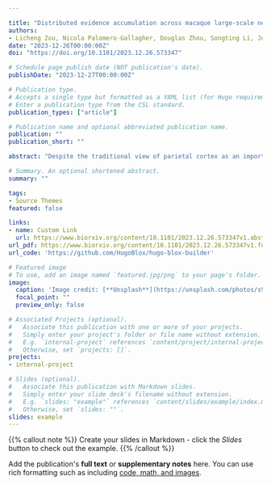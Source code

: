 ```yaml
---

title: "Distributed evidence accumulation across macaque large-scale neocortical networks during perceptual decision making"
authors:
- Licheng Zou, Nicola Palomero-Gallagher, Douglas Zhou, Songting Li, Jorge F Mejias
date: "2023-12-26T00:00:00Z"
doi: "https://doi.org/10.1101/2023.12.26.573347"

# Schedule page publish date (NOT publication's date).
publishDate: "2023-12-27T00:00:00Z"

# Publication type.
# Accepts a single type but formatted as a YAML list (for Hugo requirements).
# Enter a publication type from the CSL standard.
publication_types: ["article"]

# Publication name and optional abbreviated publication name.
publication: ""
publication_short: ""

abstract: "Despite the traditional view of parietal cortex as an important region for perceptual decision-making, recent evidence suggests that sensory accumulation occurs simultaneously across many cortical regions. We explored this hypothesis by integrating connectivity, cellular and receptor density datasets and building a large-scale macaque brain model able to integrate conflicting sensory signals and perform a decision-making task. Our results reveal sensory evidence accumulation supported by a distributed network of temporal, parietal and frontal regions, with flexible sequential decision pathways which depend on task difficulty. The model replicates experimental lesioning effects and reveals that the causal irrelevance of parietal areas like LIP for decision performance is explained by compensatory mechanisms within a distributed integration process. The model also reproduces observed temporal gating effects of distractor timing during and after the integration process. Overall, our work hints at perceptual integration during decision-making as a broad distributed phenomenon and provides multiple testable predictions."

# Summary. An optional shortened abstract.
summary: ""

tags:
- Source Themes
featured: false

links:
- name: Custom Link
  url: https://www.biorxiv.org/content/10.1101/2023.12.26.573347v1.abstract
url_pdf: https://www.biorxiv.org/content/10.1101/2023.12.26.573347v1.full.pdf
url_code: 'https://github.com/HugoBlox/hugo-blox-builder'

# Featured image
# To use, add an image named `featured.jpg/png` to your page's folder. 
image:
  caption: 'Image credit: [**Unsplash**](https://unsplash.com/photos/s9CC2SKySJM)'
  focal_point: ""
  preview_only: false

# Associated Projects (optional).
#   Associate this publication with one or more of your projects.
#   Simply enter your project's folder or file name without extension.
#   E.g. `internal-project` references `content/project/internal-project/index.md`.
#   Otherwise, set `projects: []`.
projects:
- internal-project

# Slides (optional).
#   Associate this publication with Markdown slides.
#   Simply enter your slide deck's filename without extension.
#   E.g. `slides: "example"` references `content/slides/example/index.md`.
#   Otherwise, set `slides: ""`.
slides: example
---
```




{{% callout note %}}
Create your slides in Markdown - click the *Slides* button to check out the example.
{{% /callout %}}

Add the publication's **full text** or **supplementary notes** here. You can use rich formatting such as including [code, math, and images](https://docs.hugoblox.com/content/writing-markdown-latex/).
